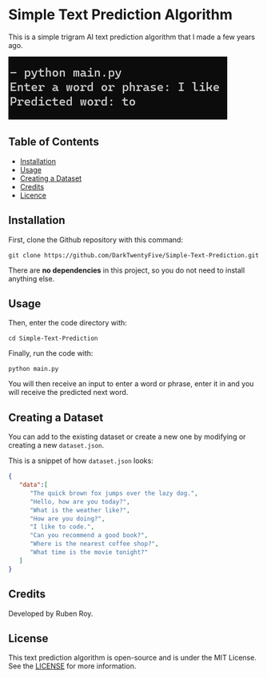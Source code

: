 # Simple Text Prediction Algorithm

This is a simple trigram AI text prediction algorithm that I made a few years ago.

![Image](image.png)

## Table of Contents

- [Installation](#installation)
- [Usage](#usage)
- [Creating a Dataset](#creating-a-dataset)
- [Credits](#credits)
- [Licence](#licence)

## Installation 

First, clone the Github repository with this command:
```
git clone https://github.com/DarkTwentyFive/Simple-Text-Prediction.git
```
There are **no dependencies** in this project, so you do not need to install anything else.

## Usage

Then, enter the code directory with:
```
cd Simple-Text-Prediction
```

Finally, run the code with:
```
python main.py
```

You will then receive an input to enter a word or phrase, enter it in and you will receive the predicted next word.

## Creating a Dataset

You can add to the existing dataset or create a new one by modifying or creating a new `dataset.json`.

This is a snippet of how `dataset.json` looks:

```json
{
   "data":[
      "The quick brown fox jumps over the lazy dog.",
      "Hello, how are you today?",
      "What is the weather like?",
      "How are you doing?",
      "I like to code.",
      "Can you recommend a good book?",
      "Where is the nearest coffee shop?",
      "What time is the movie tonight?"
   ]
}
```

## Credits

Developed by Ruben Roy.

## License

This text prediction algorithm is open-source and is under the MIT License. See the [LICENSE](LICENSE) for more information.
